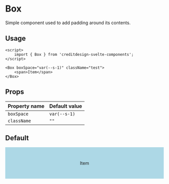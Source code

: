 <script lang="ts">
	import type { Space } from '$lib/types';
	import Box from '$lib/Box/index.svelte';
	import SqueezeContainer from '$lib/SqueezeContainer/index.svelte';
</script>

<style>
	span {
		display: flex;
		align-items: center;
		justify-content: center;
		width: 100%;
		max-width: none;
		height: 100px;
		background-color: lightblue;
	}
</style>

# Box

Simple component used to add padding around its contents.

## Usage

```svelte
<script>
	import { Box } from 'creditdesign-svelte-components';
</script>

<Box boxSpace="var(--s-1)" className="test">
	<span>Item</span>
</Box>
```

## Props

| Property name | Default value |
| ------------- | ------------- |
| `boxSpace`    | `var(--s-1)`  |
| `className`   | `""`          |

## Default

<SqueezeContainer headline="Default">
	<Box><span>Item</span></Box>
</SqueezeContainer>
